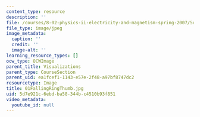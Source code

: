 ```yaml
---
content_type: resource
description: ''
file: /courses/8-02-physics-ii-electricity-and-magnetism-spring-2007/5d7e921c6ebdba58344bc4510b93f851_01FallingRingThumb.jpg
file_type: image/jpeg
image_metadata:
  caption: ''
  credit: ''
  image-alt: ''
learning_resource_types: []
ocw_type: OCWImage
parent_title: Visualizations
parent_type: CourseSection
parent_uid: ea1fcef1-1143-e57e-2f48-a97bf8747dc2
resourcetype: Image
title: 01FallingRingThumb.jpg
uid: 5d7e921c-6ebd-ba58-344b-c4510b93f851
video_metadata:
  youtube_id: null
---
```


